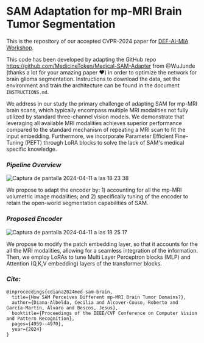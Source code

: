 # SAM Adaptation for mp-MRI Brain Tumor Segmentation

This is the repository of our accepted CVPR-2024 paper for [DEF-AI-MIA Workshop](https://ai-medical-image-analysis.github.io/4th/). 

This code has been developed by adapting the GitHub repo https://github.com/MedicineToken/Medical-SAM-Adapter from @WuJunde (thanks a lot for your amazing paper ❤️) in order to optimize the network for brain glioma segmentation. Instructions to download the data, set the environment and train the architecture can be found in the document `INSTRUCTIONS.md`.

We address in our study the primary challenge of adapting SAM for mp-MRI brain scans, which typically encompass multiple MRI modalities not fully utilized by standard three-channel vision models. We demonstrate that leveraging all available MRI modalities achieves superior performance compared to the standard mechanism of repeating a MRI scan to fit the input embedding. Furthermore, we incorporate Parameter Efficient Fine-Tuning (PEFT) through LoRA blocks to solve the lack of SAM's medical specific knowledge.

### *Pipeline Overview*

![Captura de pantalla 2024-04-11 a las 18 23 38](https://github.com/vpulab/med-sam-brain/assets/96308828/4b82d250-e471-4052-89e4-e428e2b49048)

We propose to adapt the encoder by: 1) accounting for all the mp-MRI volumetric image modalities; and 2) specifically tuning of the encoder to retain the open-world segmentation capabilities of SAM.


### *Proposed Encoder*

![Captura de pantalla 2024-04-11 a las 18 25 17](https://github.com/vpulab/med-sam-brain/assets/96308828/13217e7d-71ad-4398-8ff8-218aece39365)

We propose to modify the patch embedding layer, so that it accounts for the all the MRI modalities, allowing for a seamless integration of the information. Then, we employ LoRAs to tune Multi Layer Perceptron blocks (MLP) and Attention (Q,K,V embedding) layers of the 
transformer blocks.


### *Cite:*

```
@inproceedings{cdiana2024med-sam-brain,
  title={How SAM Perceives Different mp-MRI Brain Tumor Domains?},
  author={Diana-Albelda, Cecilia and Alcover-Couso, Roberto and García-Martín, Álvaro and Bescos, Jesus},
  booktitle={Proceedings of the IEEE/CVF Conference on Computer Vision and Pattern Recognition},
  pages={4959--4970},
  year={2024}
}
```
